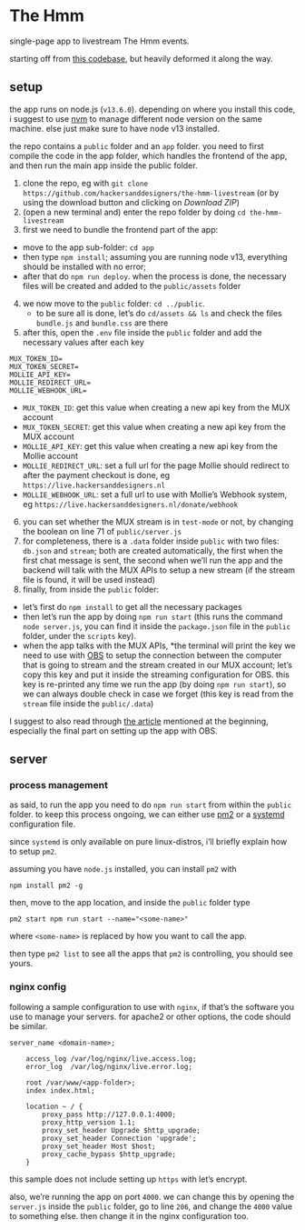 # The Hmm

single-page app to livestream The Hmm events.

starting off from [this codebase](https://mux.com/articles/how-to-build-your-own-live-streaming-app-with-mux-video/), but heavily deformed it along the way.

## setup

the app runs on node.js (`v13.6.0`). depending on where you install this code, i suggest to use [nvm](https://github.com/nvm-sh/nvm) to manage different node version on the same machine. else just make sure to have node v13 installed.

the repo contains a `public` folder and an `app` folder. you need to first compile the code in the app folder, which handles the frontend of the app, and then run the main app inside the public folder.

1. clone the repo, eg with `git clone https://github.com/hackersanddesigners/the-hmm-livestream` (or by using the download button and clicking on *Download ZIP*)
2. (open a new terminal and) enter the repo folder by doing `cd the-hmm-livestream`
3. first we need to bundle the frontend part of the app: 
  - move to the app sub-folder: `cd app`
  - then type `npm install`; assuming you are running node v13, everything should be installed with no error; 
  - after that do `npm run deploy`. when the process is done, the necessary files will be created and added to the `public/assets` folder
4. we now move to the `public` folder: `cd ../public`. 
   - to be sure all is done, let’s do `cd/assets && ls` and check the files `bundle.js` and `bundle.css` are there
5. after this, open the `.env` file inside the `public` folder and add the necessary values after each key

  ```
  MUX_TOKEN_ID=
  MUX_TOKEN_SECRET=
  MOLLIE_API_KEY=
  MOLLIE_REDIRECT_URL=
  MOLLIE_WEBHOOK_URL=
  ```
  
  - `MUX_TOKEN_ID`: get this value when creating a new api key from the MUX account
  - `MUX_TOKEN_SECRET`: get this value when creating a new api key from the MUX account
  - `MOLLIE_API_KEY`: get this value when creating a new api key from the Mollie account
  - `MOLLIE_REDIRECT_URL`: set a full url for the page Mollie should redirect to after the payment checkout is done, eg `https://live.hackersanddesigners.nl`
  - `MOLLIE_WEBHOOK_URL`: set a full url to use with Mollie’s Webhook system, eg `https://live.hackersanddesigners.nl/donate/webhook`
6. you can set whether the MUX stream is in `test-mode` or not, by changing the boolean on line 71 of `public/server.js`
7. for completeness, there is a `.data` folder inside `public` with two files: `db.json` and `stream`; both are created automatically, the first when the first chat message is sent, the second when we’ll run the app and the backend will talk with the MUX APIs to setup a new stream (if the stream file is found, it will be used instead)
8. finally, from inside the `public` folder:
  - let’s first do `npm install` to get all the necessary packages
  - then let’s run the app by doing `npm run start` (this runs the command `node server.js`, you can find it inside the `package.json` file in the `public` folder, under the `scripts` key). 
  - when the app talks with the MUX APIs, *the terminal will print the key we need to use with [OBS](ht*tps://obsproject.com/) to setup the connection between the computer that is going to stream and the stream created in our MUX account; let’s copy this key and put it inside the streaming configuration for OBS. this key is re-printed any time we run the app (by doing `npm run start`), so we can always double check in case we forget (this key is read from the `stream` file inside the `public/.data`)
  
I suggest to also read through [the article](https://mux.com/articles/how-to-build-your-own-live-streaming-app-with-mux-video/) mentioned at the beginning, especially the final part on setting up the app with OBS.

## server

### process management

as said, to run the app you need to do `npm run start` from within the `public` folder. to keep this process ongoing, we can either use [pm2](https://github.com/Unitech/pm2) or a [systemd](https://en.m.wikipedia.org/wiki/Systemd) configuration file.

since `systemd` is only available on pure linux-distros, i’ll briefly explain how to setup `pm2`.

assuming you have `node.js` installed, you can install `pm2` with

```
npm install pm2 -g
```

then, move to the app location, and inside the `public` folder type

```
pm2 start npm run start --name="<some-name>"
```

where `<some-name>` is replaced by how you want to call the app.

then type `pm2 list` to see all the apps that `pm2` is controlling, you should see yours.

### nginx config

following a sample configuration to use with `nginx`, if that’s the software you use to manage your servers. for apache2 or other options, the code should be similar.

```
server_name <domain-name>;
 
    access_log /var/log/nginx/live.access.log;
    error_log  /var/log/nginx/live.error.log;
 
    root /var/www/<app-folder>;
    index index.html;
 
    location ~ / {
        proxy_pass http://127.0.0.1:4000;
        proxy_http_version 1.1;
        proxy_set_header Upgrade $http_upgrade;
        proxy_set_header Connection 'upgrade';
        proxy_set_header Host $host;
        proxy_cache_bypass $http_upgrade;
    }
```

this sample does not include setting up `https` with let’s encrypt.

also, we’re running the app on port `4000`. we can change this by opening the `server.js` inside the `public` folder, go to line `206`, and change the `4000` value to something else. then change it in the nginx configuration too.

